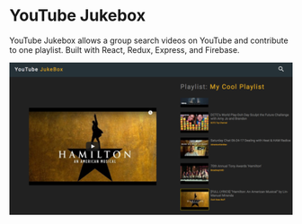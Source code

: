# YouTube Jukebox

YouTube Jukebox allows a group search videos on YouTube and contribute to one playlist. Built with React, Redux, Express, and Firebase.


<img alt='youtube jukebox screen shot' src='./screen-shot.png'>

